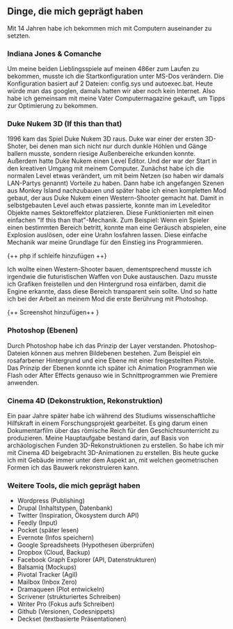 ## Dinge, die mich geprägt haben
Mit 14 Jahren habe ich bekommen mich mit Computern auseinander zu setzten.

### Indiana Jones & Comanche
Um meine beiden Lieblingsspiele auf meinen 486er zum Laufen zu bekommen, musste ich die Startkonfiguration unter MS-Dos verändern. Die Konfiguration  basiert auf 2 Dateien: config.sys und autoexec.bat. Heute würde man das googlen, damals hatten wir aber noch kein Internet. Also habe ich gemeinsam mit meine Vater Computermagazine gekauft, um Tipps zur Optimierung zu bekommen. 

### Duke Nukem 3D (If this than that)
1996 kam das Spiel Duke Nukem 3D raus. Duke war einer der ersten 3D-Shoter, bei denen man sich nicht nur durch dunkle Höhlen und Gänge ballern musste, sondern riesige Außenbereiche erkunden konnte.  Außerdem hatte Duke Nukem einen Level Editor. Und der war der Start in den kreativen Umgang mit meinem Computer. Zunächst habe ich die normalen Level etwas verändert, um mit beim Netzen (so haben wir damals LAN-Partys genannt) Vorteile zu haben. Dann habe ich angefangen Szenen aus Monkey Island nachzubauen und später habe ich einen kompletten Mod gebaut, der aus Duke Nukem einen Western-Shooter gemacht hat.
Damit in selbstgebauten Level auch etwas passierte, konnte man im Leveleditor Objekte names Sektoreffektor platzieren. Diese Funktionierten mit einen einfachen "If this than that"-Mechanik. Zum Beispiel: Wenn ein Spieler einen bestimmten Bereich betritt, konnte man eine Geräusch abspielen, eine Explosion auslösen, oder eine Urahn losfahren lassen. Diese einfache Mechanik war meine Grundlage für den Einstieg ins Programmieren.

{++ php if schleife hinzufügen ++}

Ich wollte einen Western-Shooter bauen, dementsprechend musste ich irgendwie die futuristischen Waffen von Duke austauschen. Dazu musste ich Grafiken freistellen und den Hintergrund rosa einfärben, damit die Engine erkannte, dass diese Bereich transparent sein sollte. Und so hatte ich bei der Arbeit an meinem Mod die erste Berührung mit Photoshop. 

{++ Screenshot hinzufügen++ }

### Photoshop (Ebenen)
Durch Photoshop habe ich das Prinzip der Layer verstanden. Photoshop-Dateien können aus mehren Bildebenen bestehen. Zum Beispiel ein rosafarbener Hintergrund und eine Ebene mit einer freigestellten Pistole. Das Prinzip der Ebenen konnte ich später ich Animation Programmen wie Flash oder After Effects genauso wie in Schnittprogrammen wie Premiere anwenden.

### Cinema 4D (Dekonstruktion, Rekonstruktion)
Ein paar Jahre später habe ich während des Studiums wissenschaftliche Hilfskraft in einem Forschungsprojekt gearbeitet. Es ging darum einen Dokumentarfilm über das römische Reich für den Geschichtsunterricht zu produzieren. Meine Hauptaufgabe bestand darin, auf Basis von archäologischen Funden 3D-Rekonstruktionen zu erstellen.
So habe ich mir mit Cinema 4D beigebracht 3D-Animationen zu erstellen. Bis heute gucke ich mit Gebäude immer unter dem Aspekt an, mit welchen geometrischen Formen ich das Bauwerk rekonstruieren kann.

### Weitere Tools, die mich geprägt haben

- Wordpress (Publishing)
- Drupal (Inhaltstypen, Datenbank)
- Twitter (Inspiration, Ökosystem durch API)
- Feedly (Input)
- Pocket (später lesen)
- Evernote (Infos speichern)
- Google Spreadsheets (Hypothesen überprüfen)
- Dropbox (Cloud, Backup)
- Facebook Graph Explorer (API, Datenstrukturen)
- Balsamiq (Mockups)
- Pivotal Tracker (Agil)
- Mailbox (Inbox Zero)
- Dramaqueen (Plot entwickeln)
- Scrivener (strukturiertes Schreiben)
- Writer Pro (Fokus aufs Schreiben)
- Github (Versionen, Codesnippets)
- Deckset (textbasierte Präsentationen)